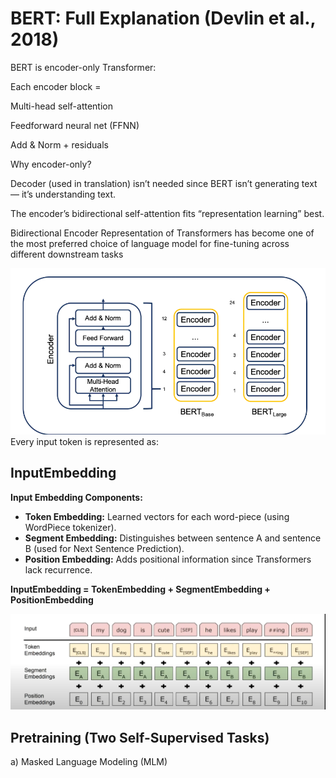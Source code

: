 # BERT: Full Explanation (Devlin et al., 2018)

BERT is encoder-only Transformer:

Each encoder block =

Multi-head self-attention

Feedforward neural net (FFNN)

Add & Norm + residuals

Why encoder-only?

Decoder (used in translation) isn’t needed since BERT isn’t generating text — it’s understanding text.

The encoder’s bidirectional self-attention fits “representation learning” best.

Bidirectional Encoder Representation of Transformers has become one of the most preferred choice of language model for fine-tuning across different downstream tasks

![alt text](image-4.png)
Every input token is represented as:

## InputEmbedding

**Input Embedding Components:**

- **Token Embedding:** Learned vectors for each word-piece (using WordPiece tokenizer).
- **Segment Embedding:** Distinguishes between sentence A and sentence B (used for Next Sentence Prediction).
- **Position Embedding:** Adds positional information since Transformers lack recurrence.

**InputEmbedding = TokenEmbedding + SegmentEmbedding + PositionEmbedding**

![alt text](image-5.png)

## Pretraining (Two Self-Supervised Tasks)

a) Masked Language Modeling (MLM)

